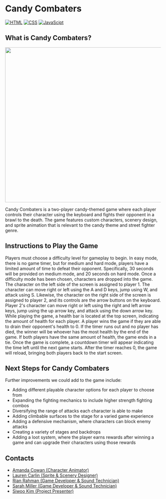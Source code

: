 # Candy Combaters
[![HTML](https://img.shields.io/badge/HTML-E34F26?style=for-the-badge&logo=HTML5&logoColor=white)]()
[![CSS](https://img.shields.io/badge/CSS-1572B6?style=for-the-badge&logo=CSS3&logoColor=white)]()
[![JavaScipt](https://img.shields.io/badge/JavaScript-F7DF1E?style=for-the-badge&logo=javascript&logoColor=white)]()

## What is Candy Combaters?
<p align="center">
  <img src="./img/candy-combaters.gif" width="1000" height="500">
</p>
Candy Combaters is a two-player candy-themed game where each player controls their character using the keyboard and fights their opponent in a brawl to the death. The game features custom characters, scenery design, and sprite animation that is relevant to the candy theme and street fighter genre.

## Instructions to Play the Game
Players must choose a difficulty level for gameplay to begin. In easy mode, there is no game timer, but for medium and hard mode, players have a limited amount of time to defeat their opponent. Specifically, 30 seconds will be provided on medium mode, and 20 seconds on hard mode. Once a difficulty mode has been chosen, characters are dropped into the game. The character on the left side of the screen is assigned to player 1. The character can move right or left using the A and D keys, jump using W, and attack using S. Likewise, the character on the right side of the screen is assigned to player 2, and its controls are the arrow buttons on the keyboard. Player 2's character can move right or left using the right and left arrow keys, jump using the up arrow key, and attack using the down arrow key. While playing the game, a health bar is located at the top screen, indicating the amount of health for each player. A player wins the game if they are able to drain their opponent's health to 0. If the timer runs out and no player has died, the winner will be whoever has the most health by the end of the game. If both players have the same amount of health, the game ends in a tie. Once the game is complete, a countdown timer will appear indicating the time left until the next game starts. After the timer reaches 0, the game will reload, bringing both players back to the start screen.

## Next Steps for Candy Combaters

Further improvements we could add to the game include:

- Adding different playable character options for each player to choose from
- Expanding the fighting mechanics to include higher strength fighting combos
- Diversifying the range of attacks each character is able to make
- Adding climbable surfaces to the stage for a varied game experience
- Adding a defensive mechanism, where characters can block enemy attacks
- Creating a variety of stages and backdrops
- Adding a loot system, where the player earns rewards after winning a game and can upgrade their characters using those rewards

## Contacts
- [Amanda Cowan (Character Animator)](https://github.com/amandac231)
- [Lauren Carlin (Sprite & Scenery Designer)](https://github.com/laurenc8121)
- [Rian Rahman (Game Developer & Sound Technician)](https://github.com/laurenc8121)
- [Sarah Miller (Game Developer & Sound Technician)](https://github.com/hmillersarah)
- [Siwoo Kim (Project Presenter)](https://github.com/chouxkim)
